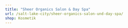 ```yaml
---
title: "Sheer Organics Salon & Day Spa"
url: /salt-lake-city/sheer-organics-salon-und-day-spa/
shop: Kosmetik
---
```

